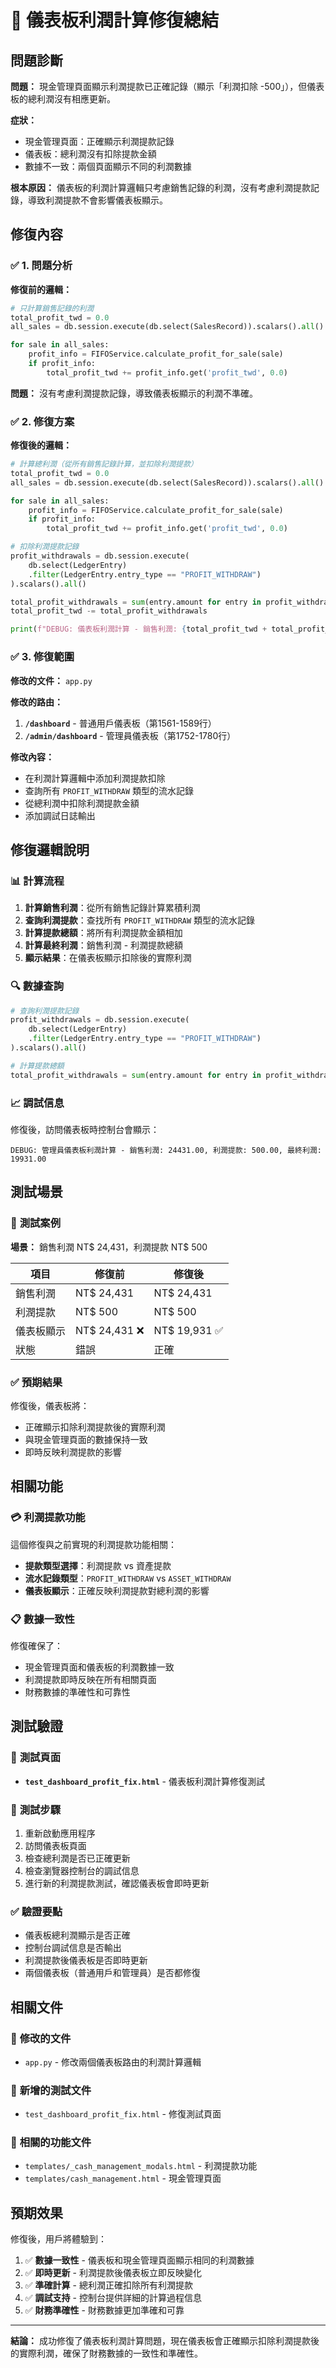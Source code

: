 # 🎯 儀表板利潤計算修復總結

## 問題診斷

**問題：** 現金管理頁面顯示利潤提款已正確記錄（顯示「利潤扣除 -500」），但儀表板的總利潤沒有相應更新。

**症狀：**
- 現金管理頁面：正確顯示利潤提款記錄
- 儀表板：總利潤沒有扣除提款金額
- 數據不一致：兩個頁面顯示不同的利潤數據

**根本原因：**
儀表板的利潤計算邏輯只考慮銷售記錄的利潤，沒有考慮利潤提款記錄，導致利潤提款不會影響儀表板顯示。

## 修復內容

### ✅ 1. 問題分析

**修復前的邏輯：**
```python
# 只計算銷售記錄的利潤
total_profit_twd = 0.0
all_sales = db.session.execute(db.select(SalesRecord)).scalars().all()

for sale in all_sales:
    profit_info = FIFOService.calculate_profit_for_sale(sale)
    if profit_info:
        total_profit_twd += profit_info.get('profit_twd', 0.0)
```

**問題：** 沒有考慮利潤提款記錄，導致儀表板顯示的利潤不準確。

### ✅ 2. 修復方案

**修復後的邏輯：**
```python
# 計算總利潤（從所有銷售記錄計算，並扣除利潤提款）
total_profit_twd = 0.0
all_sales = db.session.execute(db.select(SalesRecord)).scalars().all()

for sale in all_sales:
    profit_info = FIFOService.calculate_profit_for_sale(sale)
    if profit_info:
        total_profit_twd += profit_info.get('profit_twd', 0.0)

# 扣除利潤提款記錄
profit_withdrawals = db.session.execute(
    db.select(LedgerEntry)
    .filter(LedgerEntry.entry_type == "PROFIT_WITHDRAW")
).scalars().all()

total_profit_withdrawals = sum(entry.amount for entry in profit_withdrawals)
total_profit_twd -= total_profit_withdrawals

print(f"DEBUG: 儀表板利潤計算 - 銷售利潤: {total_profit_twd + total_profit_withdrawals:.2f}, 利潤提款: {total_profit_withdrawals:.2f}, 最終利潤: {total_profit_twd:.2f}")
```

### ✅ 3. 修復範圍

**修改的文件：** `app.py`

**修改的路由：**
1. **`/dashboard`** - 普通用戶儀表板（第1561-1589行）
2. **`/admin/dashboard`** - 管理員儀表板（第1752-1780行）

**修改內容：**
- 在利潤計算邏輯中添加利潤提款扣除
- 查詢所有 `PROFIT_WITHDRAW` 類型的流水記錄
- 從總利潤中扣除利潤提款金額
- 添加調試日誌輸出

## 修復邏輯說明

### 📊 **計算流程**

1. **計算銷售利潤**：從所有銷售記錄計算累積利潤
2. **查詢利潤提款**：查找所有 `PROFIT_WITHDRAW` 類型的流水記錄
3. **計算提款總額**：將所有利潤提款金額相加
4. **計算最終利潤**：銷售利潤 - 利潤提款總額
5. **顯示結果**：在儀表板顯示扣除後的實際利潤

### 🔍 **數據查詢**

```python
# 查詢利潤提款記錄
profit_withdrawals = db.session.execute(
    db.select(LedgerEntry)
    .filter(LedgerEntry.entry_type == "PROFIT_WITHDRAW")
).scalars().all()

# 計算提款總額
total_profit_withdrawals = sum(entry.amount for entry in profit_withdrawals)
```

### 📈 **調試信息**

修復後，訪問儀表板時控制台會顯示：
```
DEBUG: 管理員儀表板利潤計算 - 銷售利潤: 24431.00, 利潤提款: 500.00, 最終利潤: 19931.00
```

## 測試場景

### 🧪 **測試案例**

**場景：** 銷售利潤 NT$ 24,431，利潤提款 NT$ 500

| 項目 | 修復前 | 修復後 |
|------|--------|--------|
| 銷售利潤 | NT$ 24,431 | NT$ 24,431 |
| 利潤提款 | NT$ 500 | NT$ 500 |
| 儀表板顯示 | NT$ 24,431 ❌ | NT$ 19,931 ✅ |
| 狀態 | 錯誤 | 正確 |

### ✅ **預期結果**

修復後，儀表板將：
- 正確顯示扣除利潤提款後的實際利潤
- 與現金管理頁面的數據保持一致
- 即時反映利潤提款的影響

## 相關功能

### 💳 **利潤提款功能**

這個修復與之前實現的利潤提款功能相關：
- **提款類型選擇**：利潤提款 vs 資產提款
- **流水記錄類型**：`PROFIT_WITHDRAW` vs `ASSET_WITHDRAW`
- **儀表板顯示**：正確反映利潤提款對總利潤的影響

### 📋 **數據一致性**

修復確保了：
- 現金管理頁面和儀表板的利潤數據一致
- 利潤提款即時反映在所有相關頁面
- 財務數據的準確性和可靠性

## 測試驗證

### 🧪 **測試頁面**
- **`test_dashboard_profit_fix.html`** - 儀表板利潤計算修復測試

### 📝 **測試步驟**
1. 重新啟動應用程序
2. 訪問儀表板頁面
3. 檢查總利潤是否已正確更新
4. 檢查瀏覽器控制台的調試信息
5. 進行新的利潤提款測試，確認儀表板會即時更新

### ✅ **驗證要點**
- 儀表板總利潤顯示是否正確
- 控制台調試信息是否輸出
- 利潤提款後儀表板是否即時更新
- 兩個儀表板（普通用戶和管理員）是否都修復

## 相關文件

### 📁 **修改的文件**
- `app.py` - 修改兩個儀表板路由的利潤計算邏輯

### 📁 **新增的測試文件**
- `test_dashboard_profit_fix.html` - 修復測試頁面

### 📁 **相關的功能文件**
- `templates/_cash_management_modals.html` - 利潤提款功能
- `templates/cash_management.html` - 現金管理頁面

## 預期效果

修復後，用戶將體驗到：

1. ✅ **數據一致性** - 儀表板和現金管理頁面顯示相同的利潤數據
2. ✅ **即時更新** - 利潤提款後儀表板立即反映變化
3. ✅ **準確計算** - 總利潤正確扣除所有利潤提款
4. ✅ **調試支持** - 控制台提供詳細的計算過程信息
5. ✅ **財務準確性** - 財務數據更加準確和可靠

---

**結論：** 成功修復了儀表板利潤計算問題，現在儀表板會正確顯示扣除利潤提款後的實際利潤，確保了財務數據的一致性和準確性。


